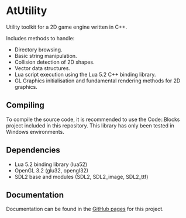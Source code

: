 # AtUtility
Utility toolkit for a 2D game engine written in C++.

Includes methods to handle:
- Directory browsing.
- Basic string manipulation.
- Collision detection of 2D shapes.
- Vector data structures.
- Lua script execution using the Lua 5.2 C++ binding library.
- GL Graphics initialisation and fundamental rendering methods for 2D graphics.

## Compiling
To compile the source code, it is recommended to use the Code::Blocks project included in this repository. This library has only been tested in Windows environments. 

## Dependencies
- Lua 5.2 binding library (lua52)
- OpenGL 3.2 (glu32, opengl32)
- SDL2 base and modules (SDL2, SDL2_image, SDL2_ttf)

## Documentation
Documentation can be found in the [GitHub pages](https://atrapalis.github.io/AtUtility/) for this project.
